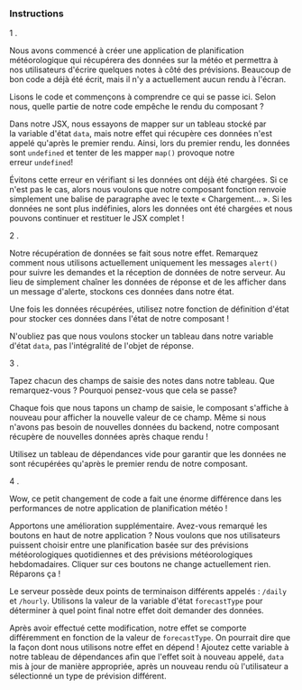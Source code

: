 ### Instructions

1 .

Nous avons commencé à créer une application de planification météorologique qui récupérera des données sur la météo et permettra à nos utilisateurs d'écrire quelques notes à côté des prévisions. Beaucoup de bon code a déjà été écrit, mais il n'y a actuellement aucun rendu à l'écran.

Lisons le code et commençons à comprendre ce qui se passe ici. Selon nous, quelle partie de notre code empêche le rendu du composant ?

Dans notre JSX, nous essayons de mapper sur un tableau stocké par la variable d'état `data`, mais notre effet qui récupère ces données n'est appelé qu'après le premier rendu. Ainsi, lors du premier rendu, les données sont `undefined` et tenter de les mapper `map()` provoque notre erreur `undefined`!

Évitons cette erreur en vérifiant si les données ont déjà été chargées. Si ce n'est pas le cas, alors nous voulons que notre composant fonction renvoie simplement une balise de paragraphe avec le texte « Chargement… ». Si les données ne sont plus indéfinies, alors les données ont été chargées et nous pouvons continuer et restituer le JSX complet !

2 .

Notre récupération de données se fait sous notre effet. Remarquez comment nous utilisons actuellement uniquement les messages `alert()` pour suivre les demandes et la réception de données de notre serveur. Au lieu de simplement chaîner les données de réponse et de les afficher dans un message d'alerte, stockons ces données dans notre état.

Une fois les données récupérées, utilisez notre fonction de définition d'état pour stocker ces données dans l'état de notre composant !

N'oubliez pas que nous voulons stocker un tableau dans notre variable d'état `data`, pas l'intégralité de l'objet de réponse.

3 .

Tapez chacun des champs de saisie des notes dans notre tableau. Que remarquez-vous ? Pourquoi pensez-vous que cela se passe?

Chaque fois que nous tapons un champ de saisie, le composant s'affiche à nouveau pour afficher la nouvelle valeur de ce champ. Même si nous n'avons pas besoin de nouvelles données du backend, notre composant récupère de nouvelles données après chaque rendu !

Utilisez un tableau de dépendances vide pour garantir que les données ne sont récupérées qu'après le premier rendu de notre composant.

4 .

Wow, ce petit changement de code a fait une énorme différence dans les performances de notre application de planification météo !

Apportons une amélioration supplémentaire. Avez-vous remarqué les boutons en haut de notre application ? Nous voulons que nos utilisateurs puissent choisir entre une planification basée sur des prévisions météorologiques quotidiennes et des prévisions météorologiques hebdomadaires. Cliquer sur ces boutons ne change actuellement rien. Réparons ça !

Le serveur possède deux points de terminaison différents appelés : `/daily `et `/hourly`. Utilisons la valeur de la variable d'état `forecastType` pour déterminer à quel point final notre effet doit demander des données.

Après avoir effectué cette modification, notre effet se comporte différemment en fonction de la valeur de `forecastType`. On pourrait dire que la façon dont nous utilisons notre effet en dépend ! Ajoutez cette variable à notre tableau de dépendances afin que l'effet soit à nouveau appelé, `data` mis à jour de manière appropriée, après un nouveau rendu où l'utilisateur a sélectionné un type de prévision différent.
